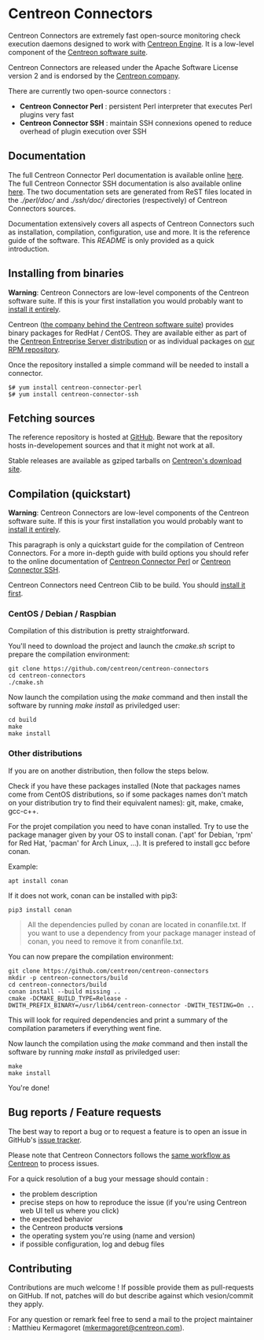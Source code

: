 # Centreon Connectors #

Centreon Connectors are extremely fast open-source monitoring check
execution daemons designed to work with
[Centreon Engine](https://github.com/centreon/centreon-engine).
It is a low-level component of the [Centreon software suite](https://www.centreon.com).

Centreon Connectors are released under the Apache Software License version 2
and is endorsed by the [Centreon company](https://www.centreon.com).

There are currently two open-source connectors :

* **Centreon Connector Perl** : persistent Perl interpreter that
  executes Perl plugins very fast
* **Centreon Connector SSH** : maintain SSH connexions opened to reduce
  overhead of plugin execution over SSH

## Documentation ##

The full Centreon Connector Perl documentation is available online
[here](http://documentation.centreon.com/docs/centreon-perl-connector/en/).
The full Centreon Connector SSH documentation is also available online
[here](http://documentation.centreon.com/docs/centreon-ssh-connector/en/).
The two documentation sets are generated from ReST files located in the
*./perl/doc/* and *./ssh/doc/* directories (respectively) of Centreon
Connectors sources.

Documentation extensively covers all aspects of Centreon Connectors such
as installation, compilation, configuration, use and more. It is the
reference guide of the software. This *README* is only provided as a
quick introduction.

## Installing from binaries ##

**Warning**: Centreon Connectors are low-level components of the
Centreon software suite. If this is your first installation you would
probably want to [install it entirely](https://documentation.centreon.com/docs/centreon/en/2.6.x/installation/index.html).

Centreon ([the company behind the Centreon software suite](http://www.centreon.com))
provides binary packages for RedHat / CentOS. They are available either
as part of the [Centreon Entreprise Server distribution](https://www.centreon.com/en/products/centreon-enterprise-server/)
or as individual packages on [our RPM repository](https://documentation.centreon.com/docs/centreon/en/2.6.x/installation/from_packages.html).

Once the repository installed a simple command will be needed to install
a connector.

    $# yum install centreon-connector-perl
    $# yum install centreon-connector-ssh

## Fetching sources ##

The reference repository is hosted at [GitHub](https://github.com/centreon/centreon-connectors).
Beware that the repository hosts in-developement sources and that it
might not work at all.

Stable releases are available as gziped tarballs on [Centreon's download site](https://download.centreon.com).

## Compilation (quickstart) ##

**Warning**: Centreon Connectors are low-level components of the
Centreon software suite. If this is your first installation you would
probably want to [install it entirely](https://documentation.centreon.com/docs/centreon/en/2.6.x/installation/index.html).

This paragraph is only a quickstart guide for the compilation of
Centreon Connectors. For a more in-depth guide with build options you should
refer to the online documentation of
[Centreon Connector Perl](http://documentation.centreon.com/docs/centreon-perl-connector/en/)
or [Centreon Connector SSH](http://documentation.centreon.com/docs/centreon-ssh-connector/en/).

Centreon Connectors need Centreon Clib to be build. You should
[install it first](https://github.com/centreon/centreon-clib).

### CentOS / Debian / Raspbian

Compilation of this distribution is pretty straightforward.

You'll need to download the project and launch the *cmake.sh* script
to prepare the compilation environment:

```shell
git clone https://github.com/centreon/centreon-connectors
cd centreon-connectors
./cmake.sh
```

Now launch the compilation using the *make* command and then install the
software by running *make install* as priviledged user:

```shell
cd build
make
make install
```

### Other distributions

If you are on another distribution, then follow the steps below.

Check if you have these packages installed (Note that packages names
come from CentOS distributions, so if some packages names don't match
on your distribution try to find their equivalent names): git, make,
cmake, gcc-c++.

For the projet compilation you need to have conan installed. Try to use
the package manager given by your OS to install conan. ('apt' for
Debian, 'rpm' for Red Hat, 'pacman' for Arch Linux, ...). It is prefered
to install gcc before conan.

Example:

```shell
apt install conan
```

If it does not work, conan can be installed with pip3:

```shell
pip3 install conan
```

> All the dependencies pulled by conan are located in conanfile.txt. If
> you want to use a dependency from your package manager instead of conan,
> you need to remove it from conanfile.txt.

You can now prepare the compilation environment:

```shell
git clone https://github.com/centreon/centreon-connectors
mkdir -p centreon-connectors/build
cd centreon-connectors/build
conan install --build missing ..
cmake -DCMAKE_BUILD_TYPE=Release -DWITH_PREFIX_BINARY=/usr/lib64/centreon-connector -DWITH_TESTING=On ..
```

This will look for required dependencies and print a summary of the
compilation parameters if everything went fine.

Now launch the compilation using the *make* command and then install the
software by running *make install* as priviledged user:

```shell
make
make install
```

You're done!

## Bug reports / Feature requests

The best way to report a bug or to request a feature is to open an issue
in GitHub's [issue tracker](https://github.com/centreon/centreon-connectors/issues/).

Please note that Centreon Connectors follows the
[same workflow as Centreon](https://github.com/centreon/centreon/blob/master/project/issues.md)
to process issues.

For a quick resolution of a bug your message should contain :

* the problem description
* precise steps on how to reproduce the issue (if you're using Centreon
  web UI tell us where you click)
* the expected behavior
* the Centreon product**s** version**s**
* the operating system you're using (name and version)
* if possible configuration, log and debug files

## Contributing ##

Contributions are much welcome ! If possible provide them as
pull-requests on GitHub. If not, patches will do but describe against
which vesion/commit they apply.

For any question or remark feel free to send a mail to the project
maintainer : Matthieu Kermagoret (mkermagoret@centreon.com).
